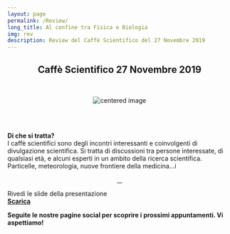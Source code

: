 ```yaml
---
layout: page
permalink: /Review/
long_title: Al confine tra Fisica e Biologia
img: rev
description: Review del Caffè Scientifico del 27 Novembre 2019
---
```

<link rel="stylesheet" href="https://maxcdn.bootstrapcdn.com/font-awesome/4.7.0/css/font-awesome.min.css">
<center>
<h2><b>Caffè Scientifico 27 Novembre 2019</b></h2>
<br>
</center>



<figure>
<center>
   <img src="/perugia/img/review.png" alt="centered image" style="max-width:85%"
   height="auto" width="auto" class="responsive" >
</center>
</figure>
<br><br>

<b>Di che si tratta&#63;</b><br>
I caffè scientifici sono degli incontri interessanti e coinvolgenti di divulgazione scientifica.
Si tratta di discussioni tra persone interessate, di qualsiasi età, e alcuni esperti in un ambito della ricerca scientifica. Particelle, meteorologia, nuove frontiere della medicina...i


<center><span class="col-md-3 home-quick-links__link">
  <a href="/perugia/Review">
    <span class="fa-stack fa-2x">
      <i class="fa fa-circle fa-stack-2x text-primary" style="color:rgb(0, 22, 120)"></i>
      <i class="fa fa-file-text fa-stack-1x fa-inverse"></i>
    </span> &nbsp; &nbsp;
  </a>
</span></center>

Rivedi le slide della presentazione<br>
<a href="/perugia/imageHelios/Helios2.pdf"> <b>Scarica</b> </a>


<b>Seguite le nostre pagine social per scoprire i prossimi appuntamenti.
Vi aspettiamo!</b><br><br>
<center>
<a href="https://www.instagram.com/aisf_perugia/" class="fa fa-instagram fa-3x"></a> &nbsp;&nbsp;&nbsp;
<a href="https://www.facebook.com/aisfpg/" class="fa fa-facebook fa-3x"></a></center>
